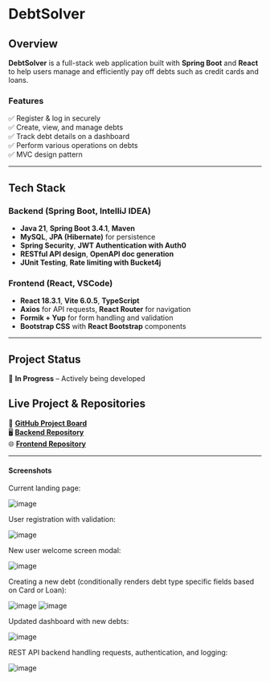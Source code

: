# DebtSolver

## Overview  
**DebtSolver** is a full-stack web application built with **Spring Boot** and **React** to help users manage and efficiently pay off debts such as credit cards and loans.  

### Features  
✅ Register & log in securely  
✅ Create, view, and manage debts  
✅ Track debt details on a dashboard  
✅ Perform various operations on debts  
✅ MVC design pattern

---

## Tech Stack  

### Backend (Spring Boot, IntelliJ IDEA)  
- **Java 21**, **Spring Boot 3.4.1**, **Maven**  
- **MySQL**, **JPA (Hibernate)** for persistence  
- **Spring Security**, **JWT Authentication with Auth0**  
- **RESTful API design**, **OpenAPI doc generation**  
- **JUnit Testing**, **Rate limiting with Bucket4j**  

### Frontend (React, VSCode)  
- **React 18.3.1**, **Vite 6.0.5**, **TypeScript**  
- **Axios** for API requests, **React Router** for navigation  
- **Formik + Yup** for form handling and validation  
- **Bootstrap CSS** with **React Bootstrap** components  

---

## Project Status  
🚀 **In Progress** – Actively being developed  

## Live Project & Repositories  

🔗 **[GitHub Project Board](https://github.com/users/jsonmw/projects/2/views/1)**  
🖥️ **[Backend Repository](https://github.com/jsonmw/DebtSolver-Backend)**  
🌐 **[Frontend Repository](https://github.com/jsonmw/DebtSolver-Frontend)**  

---

#### Screenshots

Current landing page:

![image](https://github.com/user-attachments/assets/3a6de7f5-640c-4436-a8ab-ab183817a12e)


User registration with validation:

![image](https://github.com/user-attachments/assets/3a31b7c6-600d-45c2-8766-bc5fcc9c1d7f)

New user welcome screen modal:

![image](https://github.com/user-attachments/assets/1a273c14-be05-4c6b-961c-9ec91b813d56)

Creating a new debt (conditionally renders debt type specific fields based on Card or Loan):

![image](https://github.com/user-attachments/assets/9eb9a7cf-18f2-4051-95bf-d341ba124e87)
![image](https://github.com/user-attachments/assets/167956fd-b960-4885-9e14-929eafe261e4)

Updated dashboard with new debts:

![image](https://github.com/user-attachments/assets/07b61097-974a-4a25-ad4f-42c84e66420a)

REST API backend handling requests, authentication, and logging:

![image](https://github.com/user-attachments/assets/c0a326db-fdbe-4f83-8c0c-80c36e4c42ec)

